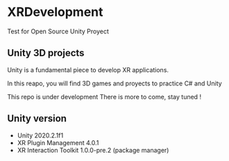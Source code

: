 # XRDevelopment
Test for Open Source Unity Proyect

## Unity 3D projects
Unity is a fundamental piece to develop XR applications.

In this reapo, you will find 3D games and proyects to practice C# and Unity

This repo is under development
There is more to come, stay tuned !

## Unity version
+ Unity 2020.2.1f1   
+ XR Plugin Management 4.0.1
+ XR Interaction Toolkit 1.0.0-pre.2 (package manager)

